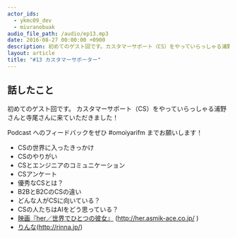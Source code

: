 ```yaml
---
actor_ids:
  - ykmc09_dev
  - miuranobuak
audio_file_path: /audio/ep13.mp3
date: 2016-08-27 00:00:00 +0900
description: 初めてのゲスト回です。カスタマーサポート（CS）をやっていらっしゃる浦野さんと寺尾さんに来ていただきました。
layout: article
title: "#13 カスタマーサポーター"
---
```


## 話したこと
初めてのゲスト回です。
カスタマーサポート（CS）をやっていらっしゃる浦野さんと寺尾さんに来ていただきました！

Podcast へのフィードバックをぜひ #omoiyarifm までお願いします！

- CSの世界に入ったきっかけ
- CSのやりがい
- CSとエンジニアのコミュニケーション
- CSアンケート
- 優秀なCSとは？
- B2BとB2CのCSの違い
- どんな人がCSに向いている？
- CSの人たちはAIをどう思っている？
- [映画『her／世界でひとつの彼女』](http://her.asmik-ace.co.jp/) (http://her.asmik-ace.co.jp/ ) 
- [りんな](http://rinna.jp/)(http://rinna.jp/) 